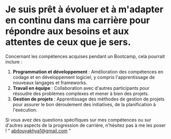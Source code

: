 # Je suis prêt à évoluer et à m'adapter en continu dans ma carrière pour répondre aux besoins et aux attentes de ceux que je sers.

Concernant les compétences acquises pendant un Bootcamp, cela pourrait inclure :

1. **Programmation et développement** : Amélioration des compétences en codage et en développement logiciel, y compris l'apprentissage de nouveaux langages et frameworks.
2. **Travail en équipe** : Collaboration avec d'autres participants pour résoudre des problèmes complexes et mener à bien des projets.
3. **Gestion de projets** : Apprentissage des méthodes de gestion de projets pour assurer le bon déroulement des initiatives, de la planification à l'exécution.

Si vous avez des questions spécifiques sur mes compétences ou sur d'autres aspects de la progression de carrière, n'hésitez pas à me les poser ! " abdouyakhya1@gmail.com "
